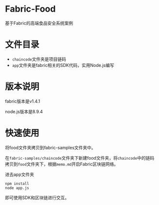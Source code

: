 # Fabric-Food

基于Fabric的高端食品安全系统案例

# 文件目录

* `chaincode`文件夹是项目链码
* `app`文件夹是fabric相关的SDK代码，实用Node.js编写

# 版本说明

fabric版本是v1.4.1

node.js版本是8.9.4

# 快速使用

将food文件夹拷贝到fabric-samples文件夹中。

在`fabric-samples/chaincode`文件夹下新建food文件夹，将`chaincode`中的链码拷贝到`food`文件夹下，根据`memo.md`开启Fabric区块链网络。

进去app文件夹

```shell
npm install
node app.js
```



即可使用SDK和区块链进行交互。

